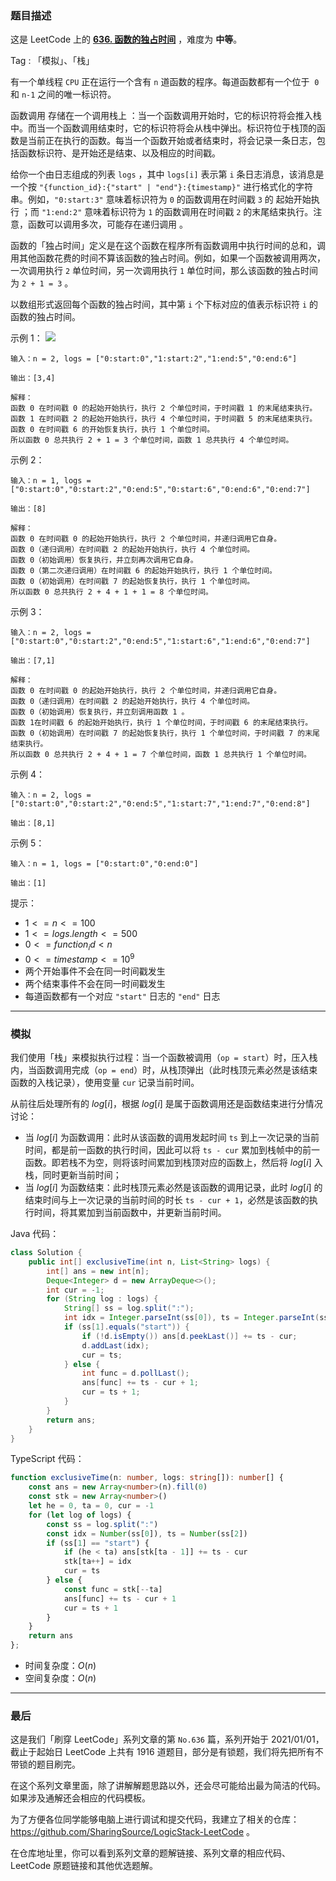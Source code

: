 ### 题目描述

这是 LeetCode 上的 **[636. 函数的独占时间](https://leetcode.cn/problems/exclusive-time-of-functions/solution/by-ac_oier-z3ed/)** ，难度为 **中等**。

Tag : 「模拟」、「栈」



有一个单线程 `CPU` 正在运行一个含有 `n` 道函数的程序。每道函数都有一个位于  `0` 和 `n-1` 之间的唯一标识符。

函数调用 存储在一个调用栈上 ：当一个函数调用开始时，它的标识符将会推入栈中。而当一个函数调用结束时，它的标识符将会从栈中弹出。标识符位于栈顶的函数是当前正在执行的函数。每当一个函数开始或者结束时，将会记录一条日志，包括函数标识符、是开始还是结束、以及相应的时间戳。

给你一个由日志组成的列表 `logs` ，其中 `logs[i]` 表示第 `i` 条日志消息，该消息是一个按 `"{function_id}:{"start" | "end"}:{timestamp}"` 进行格式化的字符串。例如，`"0:start:3"` 意味着标识符为 `0` 的函数调用在时间戳 `3` 的 起始开始执行 ；而 `"1:end:2"` 意味着标识符为 `1` 的函数调用在时间戳 `2` 的末尾结束执行。注意，函数可以调用多次，可能存在递归调用 。

函数的「独占时间」定义是在这个函数在程序所有函数调用中执行时间的总和，调用其他函数花费的时间不算该函数的独占时间。例如，如果一个函数被调用两次，一次调用执行 `2` 单位时间，另一次调用执行 `1` 单位时间，那么该函数的独占时间为 `2 + 1 = 3` 。

以数组形式返回每个函数的独占时间，其中第 `i` 个下标对应的值表示标识符 `i` 的函数的独占时间。

示例 1：
![](https://assets.leetcode.com/uploads/2019/04/05/diag1b.png)
```
输入：n = 2, logs = ["0:start:0","1:start:2","1:end:5","0:end:6"]

输出：[3,4]

解释：
函数 0 在时间戳 0 的起始开始执行，执行 2 个单位时间，于时间戳 1 的末尾结束执行。 
函数 1 在时间戳 2 的起始开始执行，执行 4 个单位时间，于时间戳 5 的末尾结束执行。 
函数 0 在时间戳 6 的开始恢复执行，执行 1 个单位时间。 
所以函数 0 总共执行 2 + 1 = 3 个单位时间，函数 1 总共执行 4 个单位时间。 
```
示例 2：
```
输入：n = 1, logs = ["0:start:0","0:start:2","0:end:5","0:start:6","0:end:6","0:end:7"]

输出：[8]

解释：
函数 0 在时间戳 0 的起始开始执行，执行 2 个单位时间，并递归调用它自身。
函数 0（递归调用）在时间戳 2 的起始开始执行，执行 4 个单位时间。
函数 0（初始调用）恢复执行，并立刻再次调用它自身。
函数 0（第二次递归调用）在时间戳 6 的起始开始执行，执行 1 个单位时间。
函数 0（初始调用）在时间戳 7 的起始恢复执行，执行 1 个单位时间。
所以函数 0 总共执行 2 + 4 + 1 + 1 = 8 个单位时间。
```
示例 3：
```
输入：n = 2, logs = ["0:start:0","0:start:2","0:end:5","1:start:6","1:end:6","0:end:7"]

输出：[7,1]

解释：
函数 0 在时间戳 0 的起始开始执行，执行 2 个单位时间，并递归调用它自身。
函数 0（递归调用）在时间戳 2 的起始开始执行，执行 4 个单位时间。
函数 0（初始调用）恢复执行，并立刻调用函数 1 。
函数 1在时间戳 6 的起始开始执行，执行 1 个单位时间，于时间戳 6 的末尾结束执行。
函数 0（初始调用）在时间戳 7 的起始恢复执行，执行 1 个单位时间，于时间戳 7 的末尾结束执行。
所以函数 0 总共执行 2 + 4 + 1 = 7 个单位时间，函数 1 总共执行 1 个单位时间。 
```
示例 4：
```
输入：n = 2, logs = ["0:start:0","0:start:2","0:end:5","1:start:7","1:end:7","0:end:8"]

输出：[8,1]
```
示例 5：
```
输入：n = 1, logs = ["0:start:0","0:end:0"]

输出：[1]
```

提示：
* $1 <= n <= 100$
* $1 <= logs.length <= 500$
* $0 <= function_id < n$
* $0 <= timestamp <= 10^9$
* 两个开始事件不会在同一时间戳发生
* 两个结束事件不会在同一时间戳发生
* 每道函数都有一个对应 `"start"` 日志的 `"end"` 日志

---

### 模拟

我们使用「栈」来模拟执行过程：当一个函数被调用（`op = start`）时，压入栈内，当函数调用完成（`op = end`）时，从栈顶弹出（此时栈顶元素必然是该结束函数的入栈记录），使用变量 `cur` 记录当前时间。

从前往后处理所有的 $log[i]$，根据 $log[i]$ 是属于函数调用还是函数结束进行分情况讨论：

* 当 $log[i]$ 为函数调用：此时从该函数的调用发起时间 `ts` 到上一次记录的当前时间，都是前一函数的执行时间，因此可以将 `ts - cur` 累加到栈帧中的前一函数。即若栈不为空，则将该时间累加到栈顶对应的函数上，然后将 $log[i]$ 入栈，同时更新当前时间；
* 当 $log[i]$ 为函数结束：此时栈顶元素必然是该函数的调用记录，此时 $log[i]$ 的结束时间与上一次记录的当前时间的时长 `ts - cur + 1`，必然是该函数的执行时间，将其累加到当前函数中，并更新当前时间。

Java 代码：
```java
class Solution {
    public int[] exclusiveTime(int n, List<String> logs) {
        int[] ans = new int[n];
        Deque<Integer> d = new ArrayDeque<>();
        int cur = -1;
        for (String log : logs) {
            String[] ss = log.split(":");
            int idx = Integer.parseInt(ss[0]), ts = Integer.parseInt(ss[2]);
            if (ss[1].equals("start")) {
                if (!d.isEmpty()) ans[d.peekLast()] += ts - cur;
                d.addLast(idx);
                cur = ts;
            } else {
                int func = d.pollLast();
                ans[func] += ts - cur + 1;
                cur = ts + 1;
            }
        }
        return ans;
    }
}
```
TypeScript 代码：
```TypeScript
function exclusiveTime(n: number, logs: string[]): number[] {
    const ans = new Array<number>(n).fill(0)
    const stk = new Array<number>()
    let he = 0, ta = 0, cur = -1
    for (let log of logs) {
        const ss = log.split(":")
        const idx = Number(ss[0]), ts = Number(ss[2])
        if (ss[1] == "start") {
            if (he < ta) ans[stk[ta - 1]] += ts - cur
            stk[ta++] = idx
            cur = ts
        } else {
            const func = stk[--ta]
            ans[func] += ts - cur + 1
            cur = ts + 1
        }
    }
    return ans
};
```
* 时间复杂度：$O(n)$
* 空间复杂度：$O(n)$

---

### 最后

这是我们「刷穿 LeetCode」系列文章的第 `No.636` 篇，系列开始于 2021/01/01，截止于起始日 LeetCode 上共有 1916 道题目，部分是有锁题，我们将先把所有不带锁的题目刷完。

在这个系列文章里面，除了讲解解题思路以外，还会尽可能给出最为简洁的代码。如果涉及通解还会相应的代码模板。

为了方便各位同学能够电脑上进行调试和提交代码，我建立了相关的仓库：https://github.com/SharingSource/LogicStack-LeetCode 。

在仓库地址里，你可以看到系列文章的题解链接、系列文章的相应代码、LeetCode 原题链接和其他优选题解。


